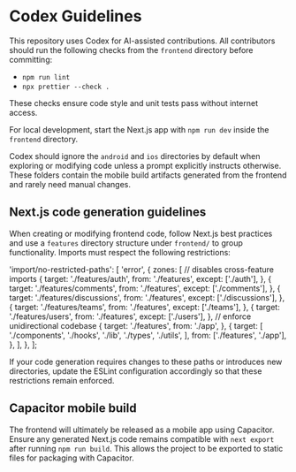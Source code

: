 # Codex Guidelines

This repository uses Codex for AI-assisted contributions. All contributors should run the following checks from the `frontend` directory before committing:

- `npm run lint`
- `npx prettier --check .`

These checks ensure code style and unit tests pass without internet access.

For local development, start the Next.js app with `npm run dev` inside the `frontend` directory.

Codex should ignore the `android` and `ios` directories by default when exploring
or modifying code unless a prompt explicitly instructs otherwise. These folders
contain the mobile build artifacts generated from the frontend and rarely need
manual changes.

## Next.js code generation guidelines

When creating or modifying frontend code, follow Next.js best practices and use a
`features` directory structure under `frontend/` to group functionality. Imports must
respect the following restrictions:

'import/no-restricted-paths': [
  'error',
  {
    zones: [
      // disables cross-feature imports
      {
        target: './features/auth',
        from: './features',
        except: ['./auth'],
      },
      {
        target: './features/comments',
        from: './features',
        except: ['./comments'],
      },
      {
        target: './features/discussions',
        from: './features',
        except: ['./discussions'],
      },
      {
        target: './features/teams',
        from: './features',
        except: ['./teams'],
      },
      {
        target: './features/users',
        from: './features',
        except: ['./users'],
      },
      // enforce unidirectional codebase
      {
        target: './features',
        from: './app',
      },
      {
        target: [
          './components',
          './hooks',
          './lib',
          './types',
          './utils',
        ],
        from: ['./features', './app'],
      },
    ],
  },
];

If your code generation requires changes to these paths or introduces new
directories, update the ESLint configuration accordingly so that these
restrictions remain enforced.

## Capacitor mobile build

The frontend will ultimately be released as a mobile app using Capacitor.
Ensure any generated Next.js code remains compatible with `next export` after
running `npm run build`. This allows the project to be exported to static files
for packaging with Capacitor.
